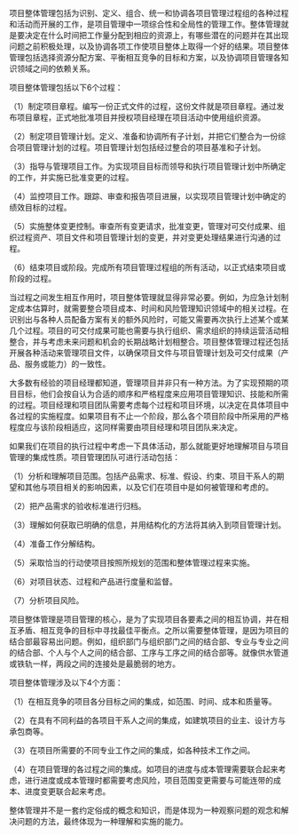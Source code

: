 
项目整体管理包括为识别、定义、组合、统一和协调各项目管理过程组的各种过程和活动而开展的工作，是项目管理中一项综合性和全局性的管理工作。整体管理就是要决定在什么时间把工作量分配到相应的资源上，有哪些潜在的问题并在其出现问题之前积极处理，以及协调各项工作使项目整体上取得一个好的结果。项目整体管理包括选择资源分配方案、平衡相互竞争的目标和方案，以及协调项目管理各知识领域之间的依赖关系。

项目整体管理包括以下6个过程：

（1）制定项目章程。编写一份正式文件的过程，这份文件就是项目章程。通过发布项目章程，正式地批准项目并授权项目经理在项目活动中使用组织资源。

（2）制定项目管理计划。定义、准备和协调所有子计划，并把它们整合为一份综合项目管理计划的过程。项目管理计划包括经过整合的项目基准和子计划。

（3）指导与管理项目工作。为实现项目目标而领导和执行项目管理计划中所确定的工作，并实施已批准变更的过程。

（4）监控项目工作。跟踪、审查和报告项目进展，以实现项目管理计划中确定的绩效目标的过程。

（5）实施整体变更控制。审查所有变更请求，批准变更，管理对可交付成果、组织过程资产、项目文件和项目管理计划的变更，并对变更处理结果进行沟通的过程。

（6）结束项目或阶段。完成所有项目管理过程组的所有活动，以正式结束项目或阶段的过程。

当过程之间发生相互作用时，项目整体管理就显得非常必要。例如，为应急计划制定成本估算时，就需要整合项目成本、时间和风险管理知识领域中的相关过程。在识别出与各种人员配备方案有关的额外风险时，可能又需要再次执行上述某个或某几个过程。项目的可交付成果可能也需要与执行组织、需求组织的持续运营活动相整合，并与考虑未来问题和机会的长期战略计划相整合。项目整体管理过程还包括开展各种活动来管理项目文件，以确保项目文件与项目管理计划及可交付成果（产品、服务或能力）的一致性。

大多数有经验的项目经理都知道，管理项目并非只有一种方法。为了实现预期的项目目标，他们会按自认为合适的顺序和严格程度来应用项目管理知识、技能和所需的过程。项目经理和项目团队需要考虑每个过程和项目环境，以决定在具体项目中各过程的实施程度。如果项目有不止一个阶段，那么各个项目阶段中所采用的严格程度应与该阶段相适应，这同样需要由项目经理和项目团队来决定。

如果我们在项目的执行过程中考虑一下具体活动，那么就能更好地理解项目与项目管理的集成性质。项目管理团队可进行活动包括：

（1）分析和理解项目范围。包括产品需求、标准、假设、约束、项目干系人的期望和其他与项目相关的影响因素，以及它们在项目中是如何被管理和考虑的。

（2）把产品需求的验收标准进行归档。

（3）理解如何获取已明确的信息，并用结构化的方法将其纳入到项目管理计划。

（4）准备工作分解结构。

（5）采取恰当的行动使项目按照所规划的范围和整体管理过程来实施。

（6）对项目状态、过程和产品进行度量和监督。

（7）分析项目风险。

项目整体管理是项目管理的核心，是为了实现项目各要素之间的相互协调，并在相互矛盾、相互竞争的目标中寻找最佳平衡点。之所以需要整体管理，是因为项目的结合部最容易出问题。例如，组织部门与组织部门之间的结合部、专业与专业之间的结合部、个人与个人之间的结合部、工序与工序之间的结合部等。就像供水管道或铁轨一样，两段之间的连接处是最脆弱的地方。

项目整体管理涉及以下4个方面：

（1）在相互竞争的项目各分目标之间的集成，如范围、时间、成本和质量等。

（2）在具有不同利益的各项目干系人之间的集成，如建筑项目的业主、设计方与承包商等。

（3）在项目所需要的不同专业工作之间的集成，如各种技术工作之间。

（4）在项目管理的各过程之间的集成。如项目的进度与成本管理需要联合起来考虑，进行进度或成本管理时都需要考虑风险，项目范围变更需要与可能连带的成本、进度变更联合起来考虑。

整体管理并不是一套约定俗成的概念和知识，而是体现为一种观察问题的观念和解决问题的方法，最终体现为一种理解和实施的能力。
